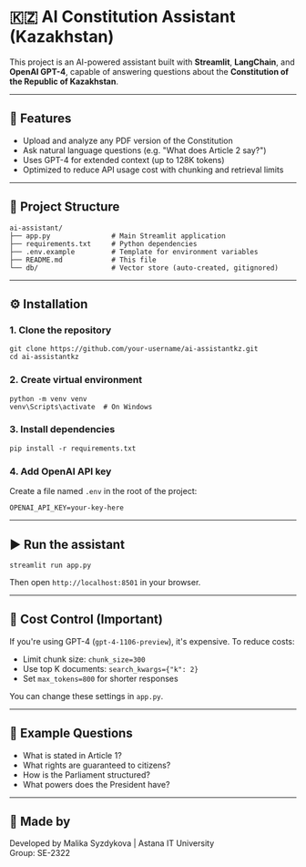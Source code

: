 # 🇰🇿 AI Constitution Assistant (Kazakhstan)

This project is an AI-powered assistant built with **Streamlit**, **LangChain**, and **OpenAI GPT-4**, capable of answering questions about the **Constitution of the Republic of Kazakhstan**.

---

## 🚀 Features

- Upload and analyze any PDF version of the Constitution
- Ask natural language questions (e.g. "What does Article 2 say?")
- Uses GPT-4 for extended context (up to 128K tokens)
- Optimized to reduce API usage cost with chunking and retrieval limits

---

## 📂 Project Structure

```
ai-assistant/
├── app.py               # Main Streamlit application
├── requirements.txt     # Python dependencies
├── .env.example         # Template for environment variables
├── README.md            # This file
└── db/                  # Vector store (auto-created, gitignored)
```

---

## ⚙️ Installation

### 1. Clone the repository

```
git clone https://github.com/your-username/ai-assistantkz.git
cd ai-assistantkz
```

### 2. Create virtual environment

```
python -m venv venv
venv\Scripts\activate  # On Windows
```

### 3. Install dependencies

```
pip install -r requirements.txt
```

### 4. Add OpenAI API key

Create a file named `.env` in the root of the project:

```
OPENAI_API_KEY=your-key-here
```

---

## ▶️ Run the assistant

```
streamlit run app.py
```

Then open `http://localhost:8501` in your browser.

---

## 💸 Cost Control (Important)

If you're using GPT-4 (`gpt-4-1106-preview`), it's expensive. To reduce costs:

- Limit chunk size: `chunk_size=300`
- Use top K documents: `search_kwargs={"k": 2}`
- Set `max_tokens=800` for shorter responses

You can change these settings in `app.py`.

---

## 📄 Example Questions

- What is stated in Article 1?
- What rights are guaranteed to citizens?
- How is the Parliament structured?
- What powers does the President have?

---

## 🧠 Made by

Developed by Malika Syzdykova | Astana IT University  
Group: SE-2322

